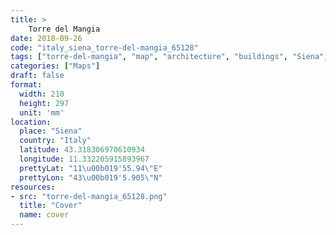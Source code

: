 ```yaml
---
title: > 
    Torre del Mangia
date: 2018-09-26
code: "italy_siena_torre-del-mangia_65128"
tags: ["torre-del-mangia", "map", "architecture", "buildings", "Siena", "Italy"]
categories: ["Maps"]
draft: false
format:
  width: 210
  height: 297
  unit: 'mm'
location:
  place: "Siena"
  country: "Italy"
  latitude: 43.318306970610934
  longitude: 11.332205915893967
  prettyLat: "11\u00b019'55.94\"E"
  prettyLon: "43\u00b019'5.905\"N"
resources:
- src: "torre-del-mangia_65128.png"
  title: "Cover"
  name: cover
---
```

